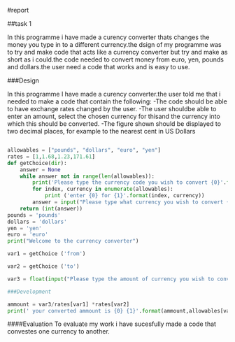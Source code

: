 #report

##task 1


In this programme i have made a curency converter thats changes the money you type in to a different currency.the dsign of my programme was to try and make code that acts like a currency converter but try and make as short as i could.the code needed to convert money from euro, yen, pounds and dollars.the user need a code that works and is easy to use. 

###Design


In this programme I have made a curency converter.the user told me that i needed to make a code that contain the following:
-The code should be able to have exchange rates changed by the user.
-The user shouldbe able to enter an amount, select the chosen currency for thisand the  currency into which this should be converted.
-The figure shown should be displayed to two decimal places, for example to the nearest cent in US Dollars





```python

allowables = ["pounds", "dollars", "euro", "yen"]
rates = [1,1.68,1.23,171.61]
def getChoice(dir):
    answer = None
    while answer not in range(len(allowables)):
        print('Please type the currency code you wish to convert {0}'.format(dir))
        for index, currency in enumerate(allowables):
            print ('enter {0} for {1}'.format(index, currency))
        answer = input("Please type what currency you wish to convert {0} ".format(dir))
    return (int(answer))
pounds = 'pounds'
dollars = 'dollars'
yen = 'yen'
euro = 'euro'
print("Welcome to the currency converter")

var1 = getChoice ('from')

var2 = getChoice ('to')

var3 = float(input("Please type the amount of currency you wish to convert "))

###Development 

ammount = var3/rates[var1] *rates[var2]
print(' your converted ammount is {0} {1}'.format(ammount,allowables[var2]))
```
####Evaluation
To evaluate my work i have sucesfully made a code that convestes one currency to another.




